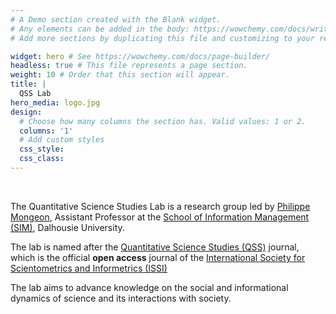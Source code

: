 ```yaml
---
# A Demo section created with the Blank widget.
# Any elements can be added in the body: https://wowchemy.com/docs/writing-markdown-latex/
# Add more sections by duplicating this file and customizing to your requirements.

widget: hero # See https://wowchemy.com/docs/page-builder/
headless: true # This file represents a page section.
weight: 10 # Order that this section will appear.
title: |
  QSS Lab  
hero_media: logo.jpg
design:
  # Choose how many columns the section has. Valid values: 1 or 2.
  columns: '1'
  # Add custom styles
  css_style:
  css_class:
---
```


<br>

The Quantitative Science Studies Lab is a research group led by [Philippe Mongeon](/author/philippe-mongeon/), Assistant Professor at the [School of Information Management (SIM)](https://www.dal.ca/faculty/management/school-of-information-management.html), Dalhousie University. 
 

The lab is named after the [Quantitative Science Studies (QSS)](https://www.mitpressjournals.org/qss) journal, which is the official **open access** journal of the [International Society for Scientometrics and Informetrics (ISSI)](http://www.issi-society.org/)


The lab aims to advance knowledge on the social and informational dynamics of science and its interactions with society.